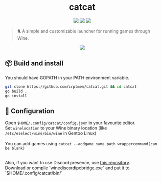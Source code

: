 <h1 align="center">catcat</h1>

<p align="center">
  <a href="https://github.com/crptmem/catcat/stargazers"><img src="https://img.shields.io/github/stars/crptmem/catcat?colorA=151515&colorB=B66467&style=for-the-badge&logo=starship"></a>
  <a href="https://github.com/crptmem/catcat/issues"><img src="https://img.shields.io/github/issues/crptmem/catcat?colorA=151515&colorB=8C977D&style=for-the-badge&logo=bugatti"></a>
  <a href="https://github.com/crptmem/catcat/network/members"><img src="https://img.shields.io/github/forks/crptmem/catcat?colorA=151515&colorB=D9BC8C&style=for-the-badge&logo=github"></a>
</p>

> 🐈 A simple and customizable launcher for running games through Wine.
<p align="center">
  <img align="center" src=https://github.com/crptmem/catcat/assets/88046785/b1f40ce6-fe23-4ead-a466-22bda52e0d43 />
</p>

## 📦 Build and install
You should have GOPATH in your PATH environment variable.
```sh
git clone https://github.com/crptmem/catcat.git && cd catcat
go build .
go install
```

## 🔧 Configuration
Open `$HOME/.config/catcat/config.json` in your favourite editor. <br/>
Set `winelocation` to your Wine binary location (like `/etc/eselect/wine/bin/wine` in Gentoo Linux) <br/><br/>
You can add games using `catcat --addgame name path wrappercommand(can be blank)`

<br/>
Also, if you want to use Discord presence, use <a href="https://github.com/0e4ef622/wine-discord-ipc-bridge">this repository</a>. <br/>
Download or compile `winediscordipcbridge.exe` and put it to `$HOME/.config/catcat/bin/`


